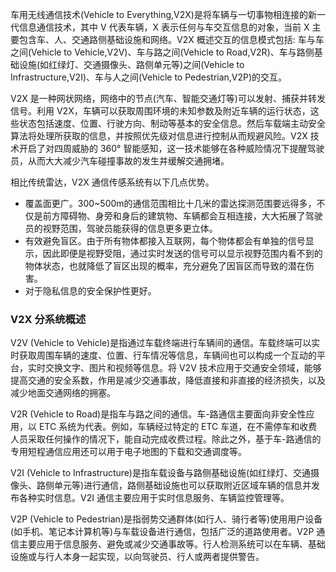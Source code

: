 
车用无线通信技术(Vehicle to Everything,V2X)是将车辆与一切事物相连接的新一代信息通信技术，其中 V 代表车辆，X 表示任何与车交互信息的对象，当前 X 主要包含车、人、交通路侧基础设施和网络。V2X 概述交互的信息模式包括: 车与车之间(Vehicle to Vehicle,V2V)、车与路之间(Vehicle to Road,V2R)、车与路侧基础设施(如红绿灯、交通摄像头、路侧单元等)之间(Vehicle to Infrastructure,V2I)、车与人之间(Vehicle to Pedestrian,V2P)的交互。

V2X 是一种网状网络，网络中的节点(汽车、智能交通灯等)可以发射、捕获并转发信号。利用 V2X，车辆可以获取周围环境的未知参数及附近车辆的运行状态，这些状态包括速度、位置、行驶方向、制动等基本的安全信息。然后车载端主动安全算法将处理所获取的信息，并按照优先级对信息进行控制从而规避风险。V2X 技术开启了对四周威胁的 360° 智能感知，这一技术能够在各种威险情况下提醒驾驶员，从而大大减少汽车碰撞事故的发生并缓解交通拥堵。

相比传统雷达，V2X 通信传感系统有以下几点优势。
- 覆盖面更广。300~500m的通信范围相比十几米的雷达探测范围要远得多，不仅是前方障碍物、身旁和身后的建筑物、车辆都会互相连接，大大拓展了驾驶员的视野范围，驾驶员能获得的信息更多更立体。
- 有效避免盲区。由于所有物体都接入互联网，每个物体都会有单独的信号显示，因此即便是视野受阻，通过实时发送的信号可以显示视野范围内看不到的物体状态，也就降低了盲区出现的概率，充分避免了因盲区而导致的潜在伤害。
- 对于隐私信息的安全保护性更好。

### V2X 分系统概述

V2V (Vehicle to Vehicle)是指通过车载终端进行车辆间的通信。车载终端可以实时获取周围车辆的速度、位置、行车情况等信息，车辆间也可以构成一个互动的平台，实时交换文字、图片和视频等信息。将 V2V 技术应用于交通安全领域，能够提高交通的安全系数，作用是减少交通事故，降低直接和非直接的经济损失，以及减少地面交通网络的拥塞。

V2R (Vehicle to Road)是指车与路之间的通信。车-路通信主要面向非安全性应用，以 ETC 系统为代表。例如，车辆经过特定的 ETC 车道，在不需停车和收费人员采取任何操作的情况下，能自动完成收费过程。除此之外，基于车-路通信的专用短程通信应用还可以用于电子地图的下载和交通调度等。

V2I (Vehicle to Infrastructure)是指车载设备与路侧基础设施(如红绿灯、交通摄像头、路侧单元等)进行通信，路侧基础设施也可以获取附近区域车辆的信息并发布各种实时信息。V2I 通信主要应用于实时信息服务、车辆监控管理等。

V2P (Vehicle to Pedestrian)是指弱势交通群体(如行人、骑行者等)使用用户设备(如手机、笔记本计算机等)与车载设备进行通信，包括广泛的道路使用者。V2P 通信主要应用于信息服务、避免或减少交通事故等。行人检测系统可以在车辆、基础设施或与行人本身一起实现，以向驾驶员、行人或两者提供警告。